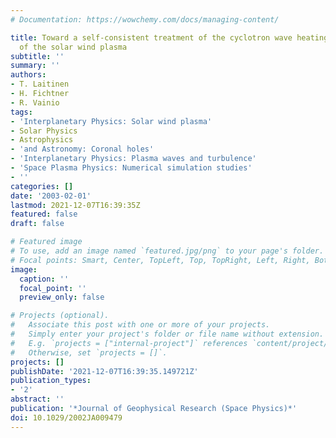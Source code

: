 ```yaml
---
# Documentation: https://wowchemy.com/docs/managing-content/

title: Toward a self-consistent treatment of the cyclotron wave heating and acceleration
  of the solar wind plasma
subtitle: ''
summary: ''
authors:
- T. Laitinen
- H. Fichtner
- R. Vainio
tags:
- 'Interplanetary Physics: Solar wind plasma'
- Solar Physics
- Astrophysics
- 'and Astronomy: Coronal holes'
- 'Interplanetary Physics: Plasma waves and turbulence'
- 'Space Plasma Physics: Numerical simulation studies'
- ''
categories: []
date: '2003-02-01'
lastmod: 2021-12-07T16:39:35Z
featured: false
draft: false

# Featured image
# To use, add an image named `featured.jpg/png` to your page's folder.
# Focal points: Smart, Center, TopLeft, Top, TopRight, Left, Right, BottomLeft, Bottom, BottomRight.
image:
  caption: ''
  focal_point: ''
  preview_only: false

# Projects (optional).
#   Associate this post with one or more of your projects.
#   Simply enter your project's folder or file name without extension.
#   E.g. `projects = ["internal-project"]` references `content/project/deep-learning/index.md`.
#   Otherwise, set `projects = []`.
projects: []
publishDate: '2021-12-07T16:39:35.149721Z'
publication_types:
- '2'
abstract: ''
publication: '*Journal of Geophysical Research (Space Physics)*'
doi: 10.1029/2002JA009479
---
```

